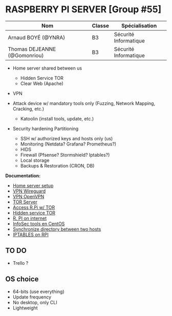 # RASPBERRY PI SERVER [Group #55]


| Nom                                 | Classe | Spécialisation        |
| ----------------------------------- | ------ | --------------------- |
| Arnaud BOYÉ (@YNRA)               | B3     | Sécurité Informatique |
| Thomas DEJEANNE (@Gomonriou)        | B3     | Sécurité Informatique |

* Home server shared between us
    * Hidden Service TOR
    * Clear Web (Apache)

* VPN
* Attack device w/ mandatory tools only (Fuzzing, Network Mapping, Cracking, etc.)
    * Katoolin (install tools, update, etc.)
* Security hardening
     Partitioning
    * SSH w/ authorized keys and hosts only (us)
    * Monitoring (Netdata? Grafana? Prometheus?)
    * HIDS
    * Firewall (Pfsense? Stormshield? Iptables?)
    * Local storage
    * Backups & Restoration (CRON, DB)

**Documentation:**

* [Home server setup](https://www.instructables.com/Ultimate-Pi-Based-Home-Server/)
* [VPN Wireguard](https://pimylifeup.com/raspberry-pi-wireguard/)
* [VPN OpenVPN ](https://www.ionos.fr/digitalguide/serveur/configuration/installer-un-serveur-vpn-via-raspberry-pi-et-openvpn/)
* [TOR Server](https://pivilion.net/how-to-install-tor-with-apache-as-a-hidden-service/)
* [Access R.Pi w/ TOR](https://www.khalidalnajjar.com/access-your-raspberry-pi-globally-using-tor/)
* [Hidden service TOR](https://onionshare.org/)
* [R. PI on internet](https://raspberry-pi.fr/mettre-en-ligne-serveur-web-raspbian-dydns-port-forwarding/)
* [InfoSec tools en CentOS](https://www.unixmen.com/install-kali-linux-tools-on-ubuntu-and-centos/)
* [Synchronize directory between two hosts](https://bogdanvlviv.com/posts/rsync/how-to-synchronize-a-directory-between-two-remote-hosts-with-rsync.html)
* [IPTABLES on RPI](https://www.fanjoe.be/?p=1003)

## TO DO
* Trello ? 

## OS choice
 * 64-bits (use everything)
 * Update frequency
 * No desktop, only CLI
 * Lightweight

